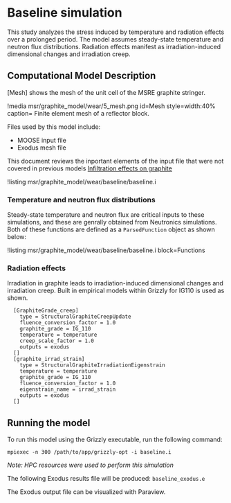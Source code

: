 # Baseline simulation

This study analyzes the stress induced by temperature and radiation effects over a prolonged period. The model assumes steady-state temperature and neutron flux distributions. Radiation effects manifest as irradiation-induced dimensional changes and irradiation creep.

## Computational Model Description

[Mesh] shows the mesh of the unit cell of the MSRE graphite stringer. 

!media msr/graphite_model/wear/5_mesh.png
      id=Mesh
      style=width:40%
      caption= Finite element mesh of a reflector block.

Files used by this model include:

- MOOSE input file
- Exodus mesh file



This document reviews the inportant elements of the input file that were not covered in previous models [Infiltration effects on graphite](infiltration_graphite.md)

!listing msr/graphite_model/wear/baseline/baseline.i

### Temperature and neutron flux distributions

Steady-state temperature and neutron flux are critical inputs to these simulations, and these are genrally obtained from Neutronics simulations. Both of these functions are defined as a `ParsedFunction` object as shown below:

!listing msr/graphite_model/wear/baseline/baseline.i block=Functions

### Radiation effects

Irradiation in graphite leads to irradiation-induced dimensional changes and irradiation creep. Built in empirical models within Grizzly for IG110 is used as shown.

```
  [GraphiteGrade_creep]
    type = StructuralGraphiteCreepUpdate
    fluence_conversion_factor = 1.0
    graphite_grade = IG_110
    temperature = temperature
    creep_scale_factor = 1.0
    outputs = exodus
  []
  [graphite_irrad_strain]
    type = StructuralGraphiteIrradiationEigenstrain
    temperature = temperature
    graphite_grade = IG_110
    fluence_conversion_factor = 1.0
    eigenstrain_name = irrad_strain
    outputs = exodus
  []
```

## Running the model

To run this model using the Grizzly executable, run the following command:

```
mpiexec -n 300 /path/to/app/grizzly-opt -i baseline.i
```

*Note: HPC resources were used to perform this simulation*

The following Exodus results file will be produced: `baseline_exodus.e`

The Exodus output file can be visualized with Paraview.
